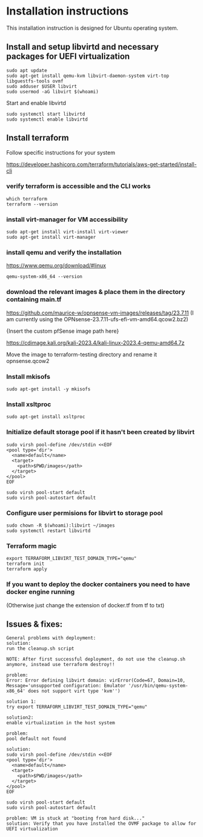 # Installation instructions

This installation instruction is designed for Ubuntu operating system.

## Install and setup libvirtd and necessary packages for UEFI virtualization
```
sudo apt update
sudo apt-get install qemu-kvm libvirt-daemon-system virt-top libguestfs-tools ovmf
sudo adduser $USER libvirt
sudo usermod -aG libvirt $(whoami)
```

Start and enable libvirtd
```
sudo systemctl start libvirtd
sudo systemctl enable libvirtd
```

## Install terraform
Follow specific instructions for your system

https://developer.hashicorp.com/terraform/tutorials/aws-get-started/install-cli

### verify terraform is accessible and the CLI works
```
which terraform
terraform --version
```


### install virt-manager for VM accessibility
```
sudo apt-get install virt-install virt-viewer
sudo apt-get install virt-manager
```

### install qemu and verify the installation
https://www.qemu.org/download/#linux
```
qemu-system-x86_64 --version
```
### download the relevant images & place them in the directory containing main.tf

https://github.com/maurice-w/opnsense-vm-images/releases/tag/23.7.11
(I am currently using the OPNsense-23.7.11-ufs-efi-vm-amd64.qcow2.bz2)

{Insert the custom pfSense image path here}

https://cdimage.kali.org/kali-2023.4/kali-linux-2023.4-qemu-amd64.7z

Move the image to terraform-testing directory and rename it opnsense.qcow2

### Install mkisofs
```
sudo apt-get install -y mkisofs
```

### Install xsltproc 
```
sudo apt-get install xsltproc
```

### Initialize default storage pool if it hasn't been created by libvirt

```
sudo virsh pool-define /dev/stdin <<EOF
<pool type='dir'>
  <name>default</name>
  <target>
    <path>$PWD/images</path>
  </target>
</pool>
EOF

sudo virsh pool-start default
sudo virsh pool-autostart default
```

### Configure user permisions for libvirt to storage pool
```
sudo chown -R $(whoami):libvirt ~/images
sudo systemctl restart libvirtd
```


### Terraform magic
```
export TERRAFORM_LIBVIRT_TEST_DOMAIN_TYPE="qemu"
terraform init
terraform apply
```

### If you want to deploy the docker containers you need to have docker engine running
(Otherwise just change the extension of docker.tf from tf to txt)


## Issues & fixes:
```
General problems with deployment:
solution:
run the cleanup.sh script

NOTE: After first successful deployment, do not use the cleanup.sh anymore, instead use terraform destroy!!

```


```
problem:
Error: Error defining libvirt domain: virError(Code=67, Domain=10, Message='unsupported configuration: Emulator '/usr/bin/qemu-system-x86_64' does not support virt type 'kvm'')

solution 1:
try export TERRAFORM_LIBVIRT_TEST_DOMAIN_TYPE="qemu"

solution2:
enable virtualization in the host system
```

```
problem:
pool default not found

solution:
sudo virsh pool-define /dev/stdin <<EOF
<pool type='dir'>
  <name>default</name>
  <target>
    <path>$PWD/images</path>
  </target>
</pool>
EOF

sudo virsh pool-start default
sudo virsh pool-autostart default
```

```
problem: VM is stuck at "booting from hard disk..."
solution: Verify that you have installed the OVMF package to allow for UEFI virtualization
```

